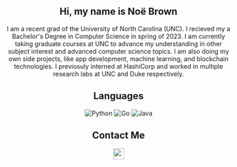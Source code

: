 <h2 align="center"> Hi, my name is Noë Brown </h2>

<p align="center">
  I am a recent grad of the University of North Carolina (UNC). I recieved my a Bachelor's Degree in Computer Science in spring of 2023. I am currently taking graduate courses at UNC to advance my understanding in other subject interest and advanced computer science topics. I am also doing my own side projects, like app development, machine learning, and blockchain technologies. I previosuly interned at HashiCorp and worked in multiple research labs at UNC and Duke respectively. 
  </p>

<h2 align="center"> Languages </h2>

<p align="center">
  <img src="https://img.shields.io/badge/python-3670A0?style=for-the-badge&logo=python&logoColor=ffdd54" alt="Python">  
  <img src="https://img.shields.io/badge/go-%2300ADD8.svg?style=for-the-badge&logo=go&logoColor=white" alt="Go">
    <img src="https://img.shields.io/badge/java-%23ED8B00.svg?style=for-the-badge&logo=openjdk&logoColor=white" alt="Java">
<p align=center>  


<h2 align="center"> Contact Me </h2>

<!--- Links simple
<p align="center"> Email: noejbrown@gmail.com </p>
<p align="center"> LinkedIn: https://www.linkedin.com/in/noejbrown </p>
<p align="center"> Personal Website: https://www.linkedin.com/in/noejbrown </p>
<p align="center"> App Websites: https://www.linkedin.com/in/noejbrown </p>
--->

<!--- Where I got the images refs: https://dev.to/envoy_/150-badges-for-github-pnk --->
<!--- Gmail
<p align="center">
  <a href="mailto: noejbrown@gmail.com">
    <img src="https://img.shields.io/badge/Gmail-D14836?style=for-the-badge&logo=gmail&logoColor=white" height=25>
  </a> 
<p>
--->
  
<p align="center">
  <a href="https://www.linkedin.com/in/noejbrown/">
    <img src="https://img.shields.io/badge/linkedin-%230077B5.svg?&style=for-the-badge&logo=linkedin&logoColor=white" height=25>  
  </a> 
<p>
  
<!--- Built with love image
<p align="center">
    <img src="http://ForTheBadge.com/images/badges/built-with-love.svg" height=25>  
  </a> 
<p>
--->
